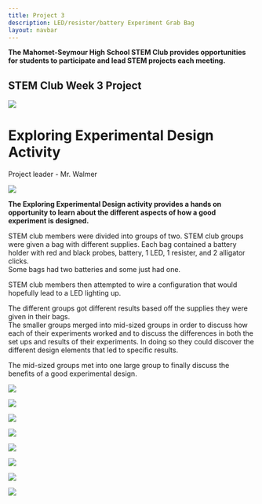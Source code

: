 ```yaml
---
title: Project 3
description: LED/resister/battery Experiment Grab Bag 
layout: navbar
---
```


**The Mahomet-Seymour High School STEM Club provides opportunities for students to participate and lead STEM projects each meeting.** 


## **STEM Club Week 3 Project**

![](images/StemClubProjectWeek3A.jpg)

# **Exploring Experimental Design Activity**
Project leader - Mr. Walmer

![](images/StemClubProjectWeek3B.jpg)

**The Exploring Experimental Design activity provides a hands on opportunity to learn about the different aspects of how a good experiment is designed.**

STEM club members were divided into groups of two.
STEM club groups were given a bag with different supplies.
Each bag contained a battery holder with red and black probes, battery, 1 LED, 1 resister, and 2 alligator clicks.  
Some bags had two batteries and some just had one.

STEM club members then attempted to wire a configuration that would hopefully lead to a LED lighting up.  

The different groups got different results based off the supplies they were given in their bags.  
The smaller groups merged into mid-sized groups in order to discuss how each of their experiments worked and to discuss the differences in both the set ups and results of their experiments.  In doing so they could discover the different design elements that led to specific results.

The mid-sized groups met into one large group to finally discuss the benefits of a good experimental design.


![](images/StemClubProjectWeek3C.jpg)


![](images/StemClubProjectWeek3D.jpg)


![](images/StemClubProjectWeek3E.jpg)


![](images/StemClubProjectWeek3F.jpg)


![](images/StemClubProjectWeek3G.jpg)


![](images/StemClubProjectWeek3H.jpg)


![](images/StemClubProjectWeek3I.jpg)


![](images/StemClubProjectWeek3J.jpg)




